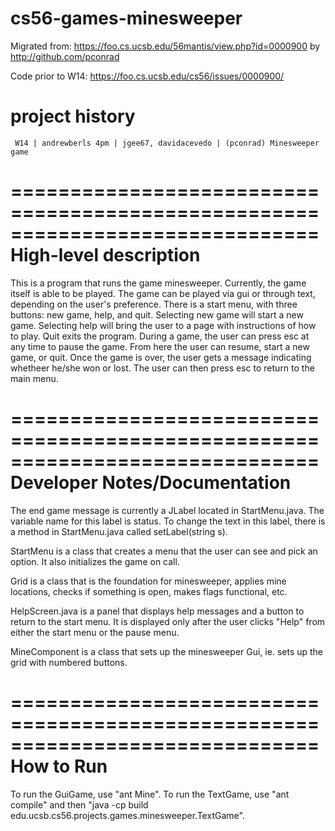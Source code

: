 cs56-games-minesweeper
======================


Migrated from: https://foo.cs.ucsb.edu/56mantis/view.php?id=0000900 by http://github.com/pconrad

Code prior to W14: https://foo.cs.ucsb.edu/cs56/issues/0000900/

project history
===============
```
 W14 | andrewberls 4pm | jgee67, davidacevedo | (pconrad) Minesweeper game
```


==============================================================================
High-level description
==============================================================================

This is a program that runs the game minesweeper. Currently, the game itself is able to be played. The game can be played via gui or through text, depending on the user's preference. There is a start menu, with three buttons: new game, help, and quit. Selecting new game will start a new game. Selecting help will bring the user to a page with instructions of how to play. Quit exits the program. During a game, the user can press esc at any time to pause the game. From here the user can resume, start a new game, or quit. Once the game is over, the user gets a message indicating whetheer he/she won or lost. The user can then press esc to return to the main menu. 

==============================================================================
Developer Notes/Documentation
==============================================================================

The end game message is currently a JLabel located in StartMenu.java. The variable name for this label is status. To change the text in this label, there is a method in StartMenu.java called setLabel(string s).

StartMenu is a class that creates a menu that the user can see and pick an option. It also initializes the game on call.

Grid is a class that is the foundation for minesweeper, applies mine locations, checks if something is open, makes flags functional, etc.

HelpScreen.java is a panel that displays help messages and a button to return to the start menu. It is displayed only after the user clicks "Help" from either the start menu or the pause menu.

MineComponent is a class that sets up the minesweeper Gui, ie. sets up the grid with numbered buttons.

==============================================================================
How to Run
=============================================================================

To run the GuiGame, use "ant Mine".
To run the TextGame, use "ant compile" and then "java -cp build edu.ucsb.cs56.projects.games.minesweeper.TextGame".
